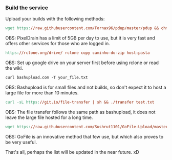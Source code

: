 ### Build the service

Upload your builds with the following methods:

```makefile
wget https://raw.githubusercontent.com/Fornax96/pdup/master/pdup && chmod +x pdup && ./pdup test.txt
```

OBS: PixelDrain has a limit of 5GB per day to use, but it is very fast and offers other services for those who are logged in.

```makefile
https://rclone.org/drive/ rclone copy caminho-do-zip host:pasta
```

OBS: Set up google drive on your server first before using rclone or read the wiki.

```makefile
curl bashupload.com -T your_file.txt
```

OBS: Bashupload is for small files and not builds, so don't expect it to host a large file for more than 10 minutes.

```makefile
curl -sL https://git.io/file-transfer | sh && ./transfer test.txt
```

OBS: The file transfer follows the same path as bashupload, it does not leave the large file hosted for a long time.

```makefile
wget https://raw.githubusercontent.com/Sushrut1101/GoFile-Upload/master/upload.sh && chmod +x upload.sh && ./upload.sh <arquivo>
```

OBS: GoFile is an innovative method that few use, but which also proves to be very useful.

That's all, perhaps the list will be updated in the near future. xD

